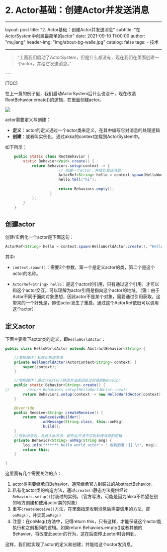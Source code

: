 # 2. Actor基础：创建Actor并发送消息

---
layout:     post
title:      "2. Actor基础：创建Actor并发送消息"
subtitle:   "在ActorSystem中创建最简单的actor"
date:       2021-09-10 11:00:00
author:     "mujiang"
header-img: "img/about-bg-walle.jpg"
catalog: false
tags:
     - 技术
   
---

> “上面我们启动了ActorSystem，但是什么都没有，现在我们在里面创建一个actor，并给它发送消息。”

<p id = "build"></p>
---

[TOC]
  
在上一篇的例子里，我们启动ActorSystem后什么也没干，现在改造RootBehavior.create()的逻辑，在里面创建actor。

![](https://i.loli.net/2021/09/10/MWrhVDxq1CbSK4T.jpg)


actor需要定义与创建：

* **定义**：actor的定义通过一个actor类来定义，在其中编写它对消息的处理逻辑
* **创建**：或者叫实例化，通过akka的context加载到ActorSystem中。

如下所示：

```java
    public static class RootBehavior {
        static Behavior<Void> create() {
            return Behaviors.setup(context -> {
                        // 创建一个actor，并给它发送消息
                        ActorRef<String> hello = context.spawn(HelloWorldActor.create(), "HelloWorld");
                        hello.tell("hi");
                        
                        return Behaviors.empty();
                    }
            );
        }
    }
``` 

## 创建actor

创建/实例化一个actor是下面这句：

```java
ActorRef<String> hello = context.spawn(HelloWorldActor.create(), "HelloWorld");
```

其中:

* `context.spawn()`：需要2个参数，第一个是定义actor的类，第二个是这个actor的名称。

* `ActorRef<String> hello`：是这个actor的引用，只有通过这个引用，才可以和这个actor交互。可以理解为actor引用是指向这个actor的地址。（**注**：由于Actor不同于面向对象思想，因此actor不是某个对象，需要通过引用获取。这带来的一个好处是，即使actor发生了重启，通过这个ActorRef依旧可以调用这个actor）

<!--todo: actor挂了使用引用会发生什么-->


## 定义actor


下面主要看下actor类的定义，即`HelloWorldActor`：


```java
public class HelloWorldActor extends AbstractBehavior<String> {

    //常规操作：私有化构造方法
    private HelloWorldActor(ActorContext<String> context) {
        super(context);
    }

    //常规操作：通过create()静态方法返回经过封装的Behavior
    public static Behavior<String> create() {
//        return Behaviors.setup(HelloWorldActor::new);
        return Behaviors.setup(context -> new HelloWorldActor(context));
    }

    @Override
    public Receive<String> createReceive() {
        return newReceiveBuilder()
                .onMessage(String.class, this::onMsg)
                .build();
    }
    //收到消息后，会进入此方法，即在此方法中实现处理消息的逻辑
    private Behavior<String> onMsg(String msg) {
        log.info("****** hello world actor"+ " 收到消息：{} \t", msg);
        return this;
    }

}
```
这里面有几个需要关注的点：

1. actor类需要继承自Behavior，通常继承官方封装过的AbstractBehavior。
2. 私有化actor类的构造方法，通过`create()`静态方法提供经过`Behaviors.setup()`封装过的实例。（官方写法，可能是因为akka不希望在别的地方创建和使用actor类的对象）
3. 重写`createReceive()`方法，在里面指定收到消息后需要调用的方法，即`onMsg()`，并实现`onMsg()`
4. 注意：在onMsg()方法中，记得return this，只有这样，才能保证这个actor能执行和之前相同的逻辑。如果return Behaviors.empty()或者其他的Behavior，将改变此actor的行为，这在后面停止actor时会用到。


这样，我们就实现了actor的定义和创建，并能给这个actor发消息。